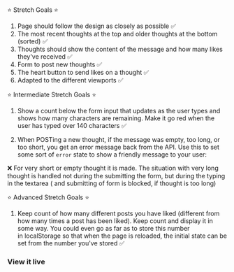 ⭐️ Stretch Goals ⭐️

1. Page should follow the design as closely as possible ✅
2. The most recent thoughts at the top and older thoughts at the bottom (sorted) ✅
3. Thoughts should show the content of the message and how many likes they've received ✅
4. Form to post new thoughts ✅
5. The heart button to send likes on a thought ✅
6. Adapted to the different viewports ✅

⭐️ Intermediate Stretch Goals ⭐️

1. Show a count below the form input that updates as the user types and shows how many characters are remaining. Make it go red when the user has typed over 140 characters ✅

2. When POSTing a new thought, if the message was empty, too long, or too short, you get an error message back from the API. Use this to set some sort of `error` state to show a friendly message to your user:

❌ For very short or empty thought it is made. The situation with very long thought is handled not during the submitting the form, but during the typing in the textarea ( and submitting of form is blocked, if thought is too long)

⭐️ Advanced Stretch Goals ⭐️

1. Keep count of how many different posts you have liked (different from how many times a post has been liked). Keep count and display it in some way. You could even go as far as to store this number in localStorage so that when the page is reloaded, the initial state can be set from the number you've stored ✅



### View it live


